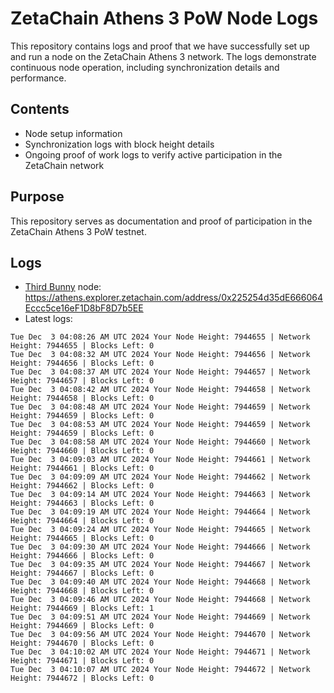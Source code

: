 # ZetaChain Athens 3 PoW Node Logs
This repository contains logs and proof that we have successfully set up and run a node on the ZetaChain Athens 3 network. The logs demonstrate continuous node operation, including synchronization details and performance.

## Contents
- Node setup information
- Synchronization logs with block height details
- Ongoing proof of work logs to verify active participation in the ZetaChain network

## Purpose
This repository serves as documentation and proof of participation in the ZetaChain Athens 3 PoW testnet.

## Logs

- [Third Bunny](https://thirdbunny.xyz/) node: https://athens.explorer.zetachain.com/address/0x225254d35dE666064Eccc5ce16eF1D8bF8D7b5EE
- Latest logs:
```
Tue Dec  3 04:08:26 AM UTC 2024 Your Node Height: 7944655 | Network Height: 7944655 | Blocks Left: 0
Tue Dec  3 04:08:32 AM UTC 2024 Your Node Height: 7944656 | Network Height: 7944656 | Blocks Left: 0
Tue Dec  3 04:08:37 AM UTC 2024 Your Node Height: 7944657 | Network Height: 7944657 | Blocks Left: 0
Tue Dec  3 04:08:42 AM UTC 2024 Your Node Height: 7944658 | Network Height: 7944658 | Blocks Left: 0
Tue Dec  3 04:08:48 AM UTC 2024 Your Node Height: 7944659 | Network Height: 7944659 | Blocks Left: 0
Tue Dec  3 04:08:53 AM UTC 2024 Your Node Height: 7944659 | Network Height: 7944659 | Blocks Left: 0
Tue Dec  3 04:08:58 AM UTC 2024 Your Node Height: 7944660 | Network Height: 7944660 | Blocks Left: 0
Tue Dec  3 04:09:03 AM UTC 2024 Your Node Height: 7944661 | Network Height: 7944661 | Blocks Left: 0
Tue Dec  3 04:09:09 AM UTC 2024 Your Node Height: 7944662 | Network Height: 7944662 | Blocks Left: 0
Tue Dec  3 04:09:14 AM UTC 2024 Your Node Height: 7944663 | Network Height: 7944663 | Blocks Left: 0
Tue Dec  3 04:09:19 AM UTC 2024 Your Node Height: 7944664 | Network Height: 7944664 | Blocks Left: 0
Tue Dec  3 04:09:24 AM UTC 2024 Your Node Height: 7944665 | Network Height: 7944665 | Blocks Left: 0
Tue Dec  3 04:09:30 AM UTC 2024 Your Node Height: 7944666 | Network Height: 7944666 | Blocks Left: 0
Tue Dec  3 04:09:35 AM UTC 2024 Your Node Height: 7944667 | Network Height: 7944667 | Blocks Left: 0
Tue Dec  3 04:09:40 AM UTC 2024 Your Node Height: 7944668 | Network Height: 7944668 | Blocks Left: 0
Tue Dec  3 04:09:46 AM UTC 2024 Your Node Height: 7944668 | Network Height: 7944669 | Blocks Left: 1
Tue Dec  3 04:09:51 AM UTC 2024 Your Node Height: 7944669 | Network Height: 7944669 | Blocks Left: 0
Tue Dec  3 04:09:56 AM UTC 2024 Your Node Height: 7944670 | Network Height: 7944670 | Blocks Left: 0
Tue Dec  3 04:10:02 AM UTC 2024 Your Node Height: 7944671 | Network Height: 7944671 | Blocks Left: 0
Tue Dec  3 04:10:07 AM UTC 2024 Your Node Height: 7944672 | Network Height: 7944672 | Blocks Left: 0
```
